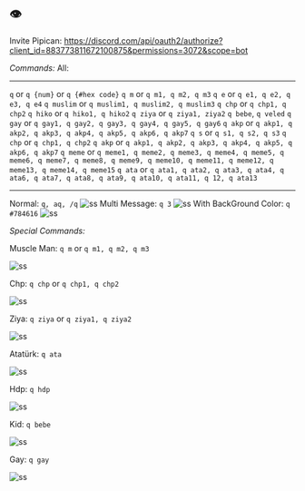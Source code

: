 ## 👁️
Invite Pipican: https://discord.com/api/oauth2/authorize?client_id=883773811672100875&permissions=3072&scope=bot

_Commands:_
All:
** **************************************************** ***
```q``` or ```q {num}``` or ```q {#hex code}```
```q m``` or ```q m1, q m2, q m3```
```q e``` or ```q e1, q e2, q e3, q e4```
```q muslim``` or ```q muslim1, q muslim2, q muslim3```
```q chp``` or ```q chp1, q chp2```
```q hiko``` or ```q hiko1, q hiko2```
```q ziya``` or ```q ziya1, ziya2```
```q bebe```, ```q veled```
```q gay``` or ```q gay1, q gay2, q gay3, q gay4, q gay5, q gay6```
```q akp``` or ```q akp1, q akp2, q akp3, q akp4, q akp5, q akp6, q akp7```
```q s``` or ```q s1, q s2, q s3```
```q chp``` or ```q chp1, q chp2```
```q akp``` or ```q akp1, q akp2, q akp3, q akp4, q akp5, q akp6, q akp7```
```q meme``` or ```q meme1, q meme2, q meme3, q meme4, q meme5, q meme6, q meme7, q meme8, q meme9, q meme10, q meme11, q meme12, q meme13, q meme14, q meme15```
```q ata``` or ```q ata1, q ata2, q ata3, q ata4, q ata6, q ata7, q ata8, q ata9, q ata10, q ata11, q 12, q ata13```
** **************************************************** ***


Normal: ```q, aq, /q```
![ss](https://cdn.discordapp.com/attachments/892436033248038932/898281720992911370/vaze_anani_patpat.png)
Multi Message: ```q 3```
![ss](https://cdn.discordapp.com/attachments/804317488715792414/898881232442634260/vaze_anani_patpat.png)
With BackGround Color: ```q #784616```
![ss](https://cdn.discordapp.com/attachments/815641414645186570/898881453176279080/bett_anani_patpat.png)

_Special Commands:_


Muscle Man: ```q m``` or ```q m1, q m2, q m3```

![ss](https://cdn.discordapp.com/attachments/815641414645186570/898881607153365024/vaze_anani_patpat.png)

Chp: ```q chp``` or ```q chp1, q chp2```

![ss](https://cdn.discordapp.com/attachments/815641414645186570/898882021449936926/vaze_anani_patpat.png)

Ziya: ```q ziya``` or ```q ziya1, q ziya2```

![ss](https://cdn.discordapp.com/attachments/804317488715792414/898882895077335100/enco_anani_patpat.png)

Atatürk: ```q ata```

![ss](https://cdn.discordapp.com/attachments/815641414645186570/898880351223574528/hakki_anani_patpat.png)

Hdp: ```q hdp```

![ss](https://cdn.discordapp.com/attachments/815641414645186570/898883087214190632/canis_anani_patpat.png)

Kid: ```q bebe```

![ss](https://cdn.discordapp.com/attachments/815641414645186570/898883206772834344/hakki_anani_patpat.png)

Gay: ```q gay```

![ss](https://cdn.discordapp.com/attachments/815641414645186570/898883386268069898/vaze_anani_patpat.png)


